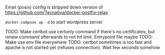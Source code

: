 Email (posix) config is stripped down version of https://github.com/Tecnativa/docker-postfix-relay

`docker-compose up -d` to start wordpress server


TODO: Make certbot use certonly command if there's no certificates, but renew command afterwards to not hit limit. Entrypoint file maybe
TODO: Make use env file everywhere
TODO: certbot sometimes is too fast and apache is not started yet (refuses connection). Wait few seconds somehow